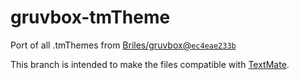 # gruvbox-tmTheme
Port of all .tmThemes from
[Briles/gruvbox@`ec4eae233b`](https://github.com/Briles/gruvbox/tree/ec4eae233b7980fe62f287093b4e2b886b5f3dd5)

This branch is intended to make the files compatible
with [TextMate](https://macromates.com).
